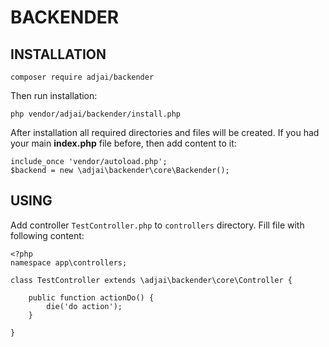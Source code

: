 # BACKENDER

## INSTALLATION

```
composer require adjai/backender
```

Then run installation:

```
php vendor/adjai/backender/install.php
```

After installation all required directories and files will be created. If you had your main **index.php** file before, then add content to it:
```
include_once 'vendor/autoload.php';
$backend = new \adjai\backender\core\Backender();
```

## USING

Add controller ```TestController.php``` to ```controllers``` directory. Fill file with following content:
```
<?php
namespace app\controllers;

class TestController extends \adjai\backender\core\Controller {

    public function actionDo() {
        die('do action');
    }

}
```
